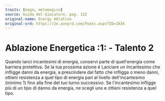 ```yaml
---
traits: [mago, metamagico]
source: Guida del Giocatore, pag. 132
original-name: Energy Ablation
original-srd: https://2e.aonprd.com/Feats.aspx?ID=1834
---
```


# Ablazione Energetica :1: - Talento 2

Quando lanci incantesimi di energia, conservi parte di quell'energia come
barriera protettiva. Se la tua prossima azione è Lanciare un Incantesimo che
infligge danni da energia, a prescindere dal fatto che infligga o meno danni,
ottieni resistenza a quel tipo di energia pari al livello dell'incantesimo
(minimo 1) fino alla fine del tuo turno successivo. Se l'incantesimo infligge
più di un tipo di danno da energia, ne scegli uno e ottieni resistenza a quel
tipo.
